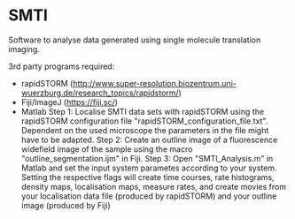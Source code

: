 # SMTI
Software to analyse data generated using single molecule translation imaging.

3rd party programs required:
 - rapidSTORM (http://www.super-resolution.biozentrum.uni-wuerzburg.de/research_topics/rapidstorm/)
 - Fiji/ImageJ (https://fiji.sc/)
 - Matlab
Step 1: Localise SMTI data sets with rapidSTORM using the rapidSTORM configuration file "rapidSTORM_configuration_file.txt".
        Dependent on the used microscope the parameters in the file might have to be adapted.
Step 2: Create an outline image of a fluorescence widefield image of the sample using the macro "outline_segmentation.ijm" in Fiji.
Step 3: Open "SMTI_Analysis.m" in Matlab and set the input system parametes according to your system. 
        Setting the respective flags will create time courses, rate histograms, density maps, localisation maps, measure rates, 
        and create movies from your localisation data file (produced by rapidSTORM) and your outline image (produced by Fiji)
